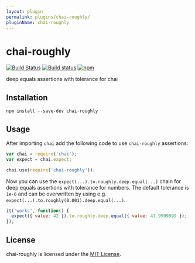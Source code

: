 ```yaml
---
layout: plugin
permalink: plugins/chai-roughly/
pluginName: chai-roughly
---
```



chai-roughly
==============================================================================

[![Build Status](https://travis-ci.org/Turbo87/chai-roughly.svg?branch=master)](https://travis-ci.org/Turbo87/chai-roughly)
[![Build status](https://ci.appveyor.com/api/projects/status/github/Turbo87/chai-roughly?svg=true)](https://ci.appveyor.com/project/Turbo87/chai-roughly/branch/master)
[![npm](https://img.shields.io/npm/v/chai-roughly.svg)](https://www.npmjs.com/package/chai-roughly)

deep equals assertions with tolerance for chai


Installation
------------------------------------------------------------------------------

```
npm install --save-dev chai-roughly
```

Usage
------------------------------------------------------------------------------

After importing `chai` add the following code to use `chai-roughly` assertions:

```js
var chai = require('chai');
var expect = chai.expect;

chai.use(require('chai-roughly'));
```

Now you can use the `expect(...).to.roughly.deep.equal(...)` chain for deep
equals assertions with tolerance for numbers. The default tolerance is `1e-6`
and can be overwritten by using e.g.
`expect(...).to.roughly(0.001).deep.equal(...)`.

```js
it('works', function() {
  expect({ value: 42 }).to.roughly.deep.equal({ value: 41.9999999 });
});
```


License
------------------------------------------------------------------------------
chai-roughly is licensed under the [MIT License](LICENSE).
